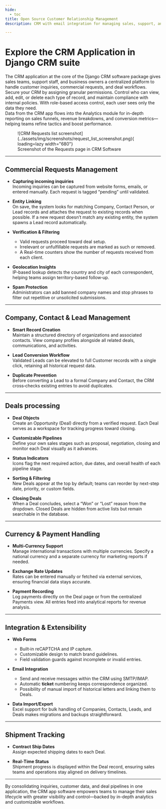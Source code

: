```yaml
---
hide:
  - toc
title: Open Source Customer Relationship Management
description: CRM with email integration for managing sales, support, and customer workflows. Track inquiries, automate lead conversion and leverage analytics to boost performance

---
```


# Explore the CRM Application in Django CRM suite

The CRM application at the core of the Django CRM software package gives sales teams, support staff, and business owners a centralized platform to handle customer inquiries, commercial requests, and deal workflows. Secure your CRM by assigning granular permissions. Control who can view, add, edit, or delete each type of record, and maintain compliance with internal policies. With role-based access control, each user sees only the data they need.  
Data from the CRM app flows into the Analytics module for in-depth reporting on sales funnels, revenue breakdowns, and conversion metrics—helping teams refine tactics and boost performance.

<figure markdown="span">
  ![CRM Requests list screenshot](../assets/img/screenshots/request_list_screenshot.png){ loading=lazy width="680"}
  <figcaption>Screenshot of the Requests page in CRM Software</figcaption>
</figure>

---

## Commercial Requests Management

* **Capturing incoming inquiries**  
  Incoming inquiries can be captured from website forms, emails, or entered manually. Each request is tagged “pending” until validated.

* **Entity Linking**  
  On save, the system looks for matching Company, Contact Person, or Lead records and attaches the request to existing records when possible.
  If a new request doesn’t match any existing entity, the system spawns a Lead record automatically.

* **Verification & Filtering**

    * Valid requests proceed toward deal setup.
    * Irrelevant or unfulfillable requests are marked as such or removed.
    * A Real-time counters show the number of requests received from each client.

* **Geolocation Insights**  
  IP-based lookup detects the country and city of each correspondent, helping teams assign territory-based follow‑up.

* **Spam Protection**  
  Administrators can add banned company names and stop phrases to filter out repetitive or unsolicited submissions.

---

## Company, Contact & Lead Management

* **Smart Record Creation**  
  Maintain a structured directory of organizations and associated contacts. View company profiles alongside all related deals, communications, and activities.

* **Lead Conversion Workflow**  
  Validated Leads can be elevated to full Customer records with a single click, retaining all historical request data.

* **Duplicate Prevention**  
  Before converting a Lead to a formal Company and Contact, the CRM cross‑checks existing entries to avoid duplicates.

---

## Deals processing

* **Deal Objects**  
  Create an Opportunity (Deal) directly from a verified request. Each Deal serves as a workspace for tracking progress toward closing.

* **Customizable Pipelines**  
  Define your own sales stages such as proposal, negotiation, closing and monitor each Deal visually as it advances.

* **Status Indicators**  
  Icons flag the next required action, due dates, and overall health of each pipeline stage.

* **Sorting & Filtering**  
  New Deals appear at the top by default; teams can reorder by next-step date, priority, or custom fields.

* **Closing Deals**  
  When a Deal concludes, select a “Won” or “Lost” reason from the dropdown. Closed Deals are hidden from active lists but remain searchable in the database.

---

## Currency & Payment Handling

* **Multi‑Currency Support**  
  Manage international transactions with multiple currencies. Specify a national currency and a separate currency for marketing reports if needed.

* **Exchange Rate Updates**  
  Rates can be entered manually or fetched via external services, ensuring financial data stays accurate.

* **Payment Recording**  
  Log payments directly on the Deal page or from the centralized Payments view. All entries feed into analytical reports for revenue analysis.

---

## Integration & Extensibility

* **Web Forms**

    * Built‑in reCAPTCHA and IP capture.
    * Customizable design to match brand guidelines.
    * Field validation guards against incomplete or invalid entries.

* **Email Integration**

    * Send and receive messages within the CRM using SMTP/IMAP.
    * Automatic **ticket** numbering keeps correspondence organized.
    * Possibility of manual import of historical letters and linking them to Deals.

* **Data Import/Export**  
  Excel support for bulk handling of Companies, Contacts, Leads, and Deals makes migrations and backups straightforward.

---

## Shipment Tracking

* **Contract Ship Dates**  
  Assign expected shipping dates to each Deal.

* **Real‑Time Status**  
  Shipment progress is displayed within the Deal record, ensuring sales teams and operations stay aligned on delivery timelines.

---

By consolidating inquiries, customer data, and deal pipelines in one application, the CRM app software empowers teams to manage their sales lifecycle with greater visibility and control—backed by in-depth analytics and customizable workflows.
